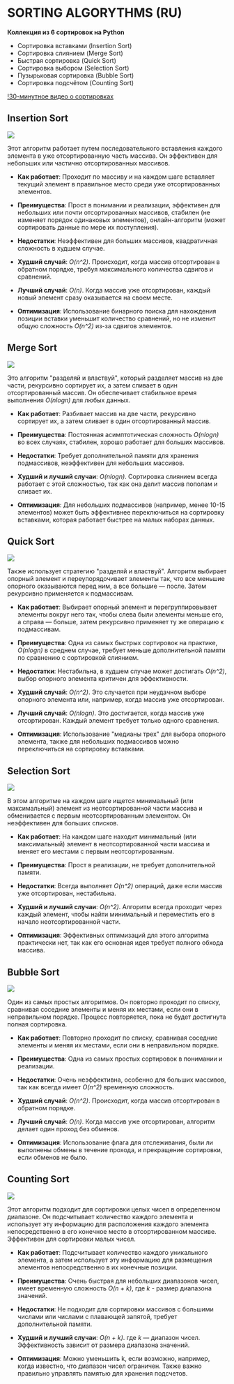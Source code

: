 # SORTING ALGORYTHMS (RU)

**Коллекция из 6 сортировок на Python**

 - Сортировка вставками (Insertion Sort)
 - Сортировка слиянием (Merge Sort)
 - Быстрая сортировка (Quick Sort)
 - Сортировка выбором (Selection Sort)
 - Пузырьковая сортировка (Bubble Sort)
 - Сортировка подсчётом (Counting Sort)

[!30-минутное видео о сортировках](https://youtu.be/AAwYzYkjNTg?si=TDYWvKjHMImBr2_s)

## Insertion Sort
![](for_a_readme/INS.gif)

Этот алгоритм работает путем последовательного вставления
каждого элемента в уже отсортированную часть массива.
Он эффективен для небольших или частично отсортированных массивов.

 - **Как работает**: Проходит по массиву и на каждом шаге вставляет текущий элемент в правильное место среди уже отсортированных элементов.
 - **Преимущества**: Прост в понимании и реализации, эффективен для небольших или почти отсортированных массивов, стабилен (не изменяет порядок одинаковых элементов), онлайн-алгоритм (может сортировать данные по мере их поступления).
 - **Недостатки**: Неэффективен для больших массивов, квадратичная сложность в худшем случае.


 - **Худший случай**: *O(n^2)*. Происходит, когда массив отсортирован в обратном порядке, требуя максимального количества сдвигов и сравнений.
 - **Лучший случай**: *O(n)*. Когда массив уже отсортирован, каждый новый элемент сразу оказывается на своем месте.
 - **Оптимизация**: Использование бинарного поиска для нахождения позиции вставки уменьшит количество сравнений, но не изменит общую сложность *O(n^2)* из-за сдвигов элементов.

## Merge Sort
![](for_a_readme/MRG.gif)

Это алгоритм "разделяй и властвуй", который разделяет массив на две части, 
рекурсивно сортирует их, а затем сливает в один отсортированный массив.
Он обеспечивает стабильное время выполнения *O(nlogn)* для любых данных.
 - **Как работает**: Разбивает массив на две части, рекурсивно сортирует их, а затем сливает в один отсортированный массив.
 - **Преимущества**: Постоянная асимптотическая сложность *O(nlogn)* во всех случаях, стабилен, хорошо работает для больших массивов.
 - **Недостатки**: Требует дополнительной памяти для хранения подмассивов, неэффективен для небольших массивов.


 - **Худший и лучший случаи**: *O(nlogn)*. Сортировка слиянием всегда работает с этой сложностью, так как она делит массив пополам и сливает их.
 - **Оптимизация**: Для небольших подмассивов (например, менее 10-15 элементов) может быть эффективнее переключиться на сортировку вставками, которая работает быстрее на малых наборах данных.

## Quick Sort
![](for_a_readme/QCK.gif)

Также использует стратегию "разделяй и властвуй". Алгоритм выбирает опорный элемент и переупорядочивает элементы так,
что все меньшие опорного оказываются перед ним, а все большие — после. Затем рекурсивно применяется к подмассивам.

 - **Как работает**: Выбирает опорный элемент и перегруппировывает элементы вокруг него так, чтобы слева были элементы меньше его, а справа — больше, затем рекурсивно применяет ту же операцию к подмассивам.
 - **Преимущества**: Одна из самых быстрых сортировок на практике, *O(nlogn)* в среднем случае, требует меньше дополнительной памяти по сравнению с сортировкой слиянием.
 - **Недостатки**: Нестабильна, в худшем случае может достигать *O(n^2)*, выбор опорного элемента критичен для эффективности.


 - **Худший случай**: *O(n^2)*. Это случается при неудачном выборе опорного элемента или, например, когда массив уже отсортирован.
 - **Лучший случай**: *O(nlogn)*. Это достигается, когда массив уже отсортирован. Каждый элемент требует только одного сравнения.
 - **Оптимизация**: Использование "медианы трех" для выбора опорного элемента, также для небольших подмассивов можно переключиться на сортировку вставками.

## Selection Sort
![](for_a_readme/SLC.gif)

В этом алгоритме на каждом шаге ищется минимальный (или максимальный) элемент из неотсортированной части массива 
и обменивается с первым неотсортированным элементом. Он неэффективен для больших списков.

 - **Как работает**: На каждом шаге находит минимальный (или максимальный) элемент в неотсортированной части массива и меняет его местами с первым неотсортированным.
 - **Преимущества**: Прост в реализации, не требует дополнительной памяти.
 - **Недостатки**: Всегда выполняет *O(n^2)* операций, даже если массив уже отсортирован, нестабильна.


 - **Худший и лучший случаи**: *O(n^2)*. Алгоритм всегда проходит через каждый элемент, чтобы найти минимальный и переместить его в начало неотсортированной части.
 - **Оптимизация**: Эффективных оптимизаций для этого алгоритма практически нет, так как его основная идея требует полного обхода массива.

## Bubble Sort
![](for_a_readme/BBL.gif)

Один из самых простых алгоритмов. Он повторно проходит по списку, сравнивая соседние элементы и меняя их местами,
если они в неправильном порядке. Процесс повторяется, пока не будет достигнута полная сортировка.

 - **Как работает**: Повторно проходит по списку, сравнивая соседние элементы и меняя их местами, если они в неправильном порядке.
 - **Преимущества**: Одна из самых простых сортировок в понимании и реализации.
 - **Недостатки**: Очень неэффективна, особенно для больших массивов, так как всегда имеет *O(n^2)* временную сложность.


 - **Худший случай**: *O(n^2)*. Происходит, когда массив отсортирован в обратном порядке.
 - **Лучший случай**: *O(n)*. Когда массив уже отсортирован, алгоритм делает один проход без обменов.
 - **Оптимизация**: Использование флага для отслеживания, были ли выполнены обмены в течение прохода, и прекращение сортировки, если обменов не было.

## Counting Sort
![](for_a_readme/CNT.gif)

Этот алгоритм подходит для сортировки целых чисел в определенном диапазоне. Он подсчитывает количество каждого элемента
и использует эту информацию для расположения каждого элемента непосредственно в его конечное место в 
отсортированном массиве. Эффективен для сортировки малых чисел.

 - **Как работает**: Подсчитывает количество каждого уникального элемента, а затем использует эту информацию для размещения элементов непосредственно в их конечные позиции.
 - **Преимущества**: Очень быстрая для небольших диапазонов чисел, имеет временную сложность *O(n + k)*, где *k* - размер диапазона значений.
 - **Недостатки**: Не подходит для сортировки массивов с большими числами или числами с плавающей запятой, требует дополнительной памяти.


 - **Худший и лучший случаи**: *O(n + k)*. где *k* — диапазон чисел. Эффективность зависит от размера диапазона значений.
 - **Оптимизация**: Можно уменьшить k, если возможно, например, когда известно, что диапазон чисел ограничен. Также важно правильно управлять памятью для хранения подсчетов.
